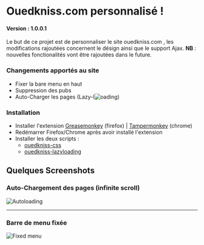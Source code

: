 # Ouedkniss.com personnalisé !
#### Version : 1.0.0.1
Le but de ce projet est de personnaliser le site ouedkniss.com , les modifications rajoutées concernent le désign ainsi que le support Ajax.
**NB**  :  nouvelles fonctionalités vont être rajoutées dans le future.

### Changements apportés au site
* Fixer la bare menu en haut
* Suppression des pubs
* Auto-Charger les pages (Lazy-l<img alt="o" src="https://raw.githubusercontent.com/kzelda/ouedkniss-perso/master/o.gif"  />ading)

### Installation
* Installer l'extension [Greasemonkey](https://addons.mozilla.org/fr/firefox/addon/greasemonkey/) (firefox) | 
[Tampermonkey](https://chrome.google.com/webstore/detail/tampermonkey/dhdgffkkebhmkfjojejmpbldmpobfkfo) (chrome)
* Redémarrer Firefox/Chrome après avoir installé l'extension
* Installer les deux scripts :
  * [ouedkniss-css](https://raw.githubusercontent.com/kzelda/ouedkniss-perso/master/ouedkniss.css.user.js)
  * [ouedkniss-lazyloading](https://raw.githubusercontent.com/kzelda/ouedkniss-perso/master/ouedkniss.lazyloading.user.js)

## Quelques Screenshots
### Auto-Chargement des pages (infinite scroll)
![Autoloading](http://i.imgur.com/krZP7hy.png)

<hr/>

### Barre de menu fixée
![Fixed menu](http://i.imgur.com/V8WuI7a.png)




